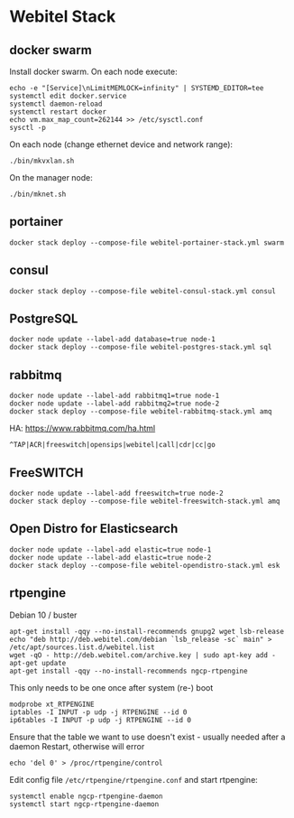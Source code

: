 # Webitel Stack

## docker swarm

Install docker swarm. On each node execute:

    echo -e "[Service]\nLimitMEMLOCK=infinity" | SYSTEMD_EDITOR=tee systemctl edit docker.service
    systemctl daemon-reload
    systemctl restart docker
    echo vm.max_map_count=262144 >> /etc/sysctl.conf
    sysctl -p

On each node (change ethernet device and network range):

    ./bin/mkvxlan.sh

On the manager node:

    ./bin/mknet.sh

## portainer

    docker stack deploy --compose-file webitel-portainer-stack.yml swarm

## consul

    docker stack deploy --compose-file webitel-consul-stack.yml consul

## PostgreSQL

    docker node update --label-add database=true node-1
    docker stack deploy --compose-file webitel-postgres-stack.yml sql

## rabbitmq

    docker node update --label-add rabbitmq1=true node-1
    docker node update --label-add rabbitmq2=true node-2
    docker stack deploy --compose-file webitel-rabbitmq-stack.yml amq

HA: https://www.rabbitmq.com/ha.html

    ^TAP|ACR|freeswitch|opensips|webitel|call|cdr|cc|go

## FreeSWITCH

    docker node update --label-add freeswitch=true node-2
    docker stack deploy --compose-file webitel-freeswitch-stack.yml amq

## Open Distro for Elasticsearch

    docker node update --label-add elastic=true node-1
    docker node update --label-add elastic=true node-2
    docker stack deploy --compose-file webitel-opendistro-stack.yml esk

## rtpengine

Debian 10 / buster

    apt-get install -qqy --no-install-recommends gnupg2 wget lsb-release
    echo "deb http://deb.webitel.com/debian `lsb_release -sc` main" > /etc/apt/sources.list.d/webitel.list
    wget -qO - http://deb.webitel.com/archive.key | sudo apt-key add -
    apt-get update
    apt-get install -qqy --no-install-recommends ngcp-rtpengine

This only needs to be one once after system (re-) boot

    modprobe xt_RTPENGINE
    iptables -I INPUT -p udp -j RTPENGINE --id 0
    ip6tables -I INPUT -p udp -j RTPENGINE --id 0

Ensure that the table we want to use doesn't exist - usually needed after a daemon
Restart, otherwise will error

    echo 'del 0' > /proc/rtpengine/control

Edit config file `/etc/rtpengine/rtpengine.conf` and start rtpengine:

    systemctl enable ngcp-rtpengine-daemon
    systemctl start ngcp-rtpengine-daemon

